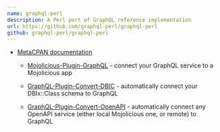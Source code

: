 ```yaml
---
name: graphql-perl
description: A Perl port of GraphQL reference implementation
url: https://github.com/graphql-perl/graphql-perl
github: graphql-perl/graphql-perl
---
```


- [MetaCPAN documentation](https://metacpan.org/pod/GraphQL)

    - [Mojolicious-Plugin-GraphQL](https://github.com/graphql-perl/Mojolicious-Plugin-GraphQL) - connect your GraphQL service to a Mojolicious app

    - [GraphQL-Plugin-Convert-DBIC](https://github.com/graphql-perl/GraphQL-Plugin-Convert-DBIC) - automatically connect your DBIx::Class schema to GraphQL

    - [GraphQL-Plugin-Convert-OpenAPI](https://github.com/graphql-perl/GraphQL-Plugin-Convert-OpenAPI) - automatically connect any OpenAPI service (either local Mojolicious one, or remote) to GraphQL


